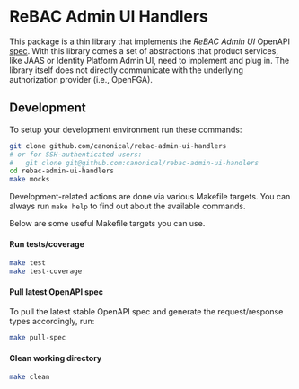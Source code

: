 # ReBAC Admin UI Handlers

This package is a thin library that implements the *ReBAC Admin UI* OpenAPI [spec][openapi-spec]. With this library comes a set of abstractions that product services, like JAAS or Identity Platform Admin UI, need to implement and plug in. The library itself does not directly communicate with the underlying authorization provider (i.e., OpenFGA).

[openapi-spec]: https://github.com/canonical/openfga-admin-openapi-spec

## Development

To setup your development environment run these commands:

```sh
git clone github.com/canonical/rebac-admin-ui-handlers
# or for SSH-authenticated users:
#   git clone git@github.com:canonical/rebac-admin-ui-handlers
cd rebac-admin-ui-handlers
make mocks
```

Development-related actions are done via various Makefile targets. You can always run `make help` to find out about the available commands.

Below are some useful Makefile targets you can use.

#### Run tests/coverage

```sh
make test
make test-coverage
```

#### Pull latest OpenAPI spec
To pull the latest stable OpenAPI spec and generate the request/response types accordingly, run:

```sh
make pull-spec
```

#### Clean working directory

```sh
make clean
```
